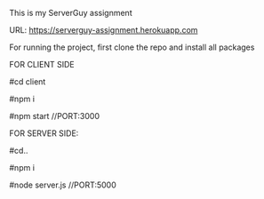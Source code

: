 This is my ServerGuy assignment

URL: https://serverguy-assignment.herokuapp.com



For running the project, first clone the repo and install all packages 

FOR CLIENT SIDE

#cd client

#npm i

#npm start //PORT:3000



FOR SERVER SIDE:

#cd..

#npm i 

#node server.js  //PORT:5000


